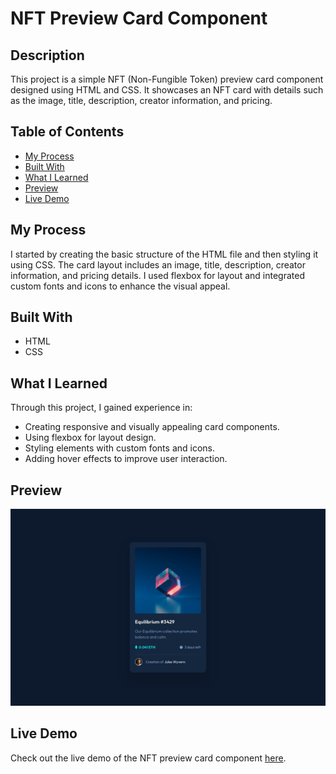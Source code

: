 # NFT Preview Card Component

## Description

This project is a simple NFT (Non-Fungible Token) preview card component designed using HTML and CSS. It showcases an NFT card with details such as the image, title, description, creator information, and pricing.

## Table of Contents

- [My Process](#my-process)
- [Built With](#built-with)
- [What I Learned](#what-i-learned)
- [Preview](#preview)
- [Live Demo](#live-demo)

## My Process

I started by creating the basic structure of the HTML file and then styling it using CSS. The card layout includes an image, title, description, creator information, and pricing details. I used flexbox for layout and integrated custom fonts and icons to enhance the visual appeal.

## Built With

- HTML
- CSS

## What I Learned

Through this project, I gained experience in:

- Creating responsive and visually appealing card components.
- Using flexbox for layout design.
- Styling elements with custom fonts and icons.
- Adding hover effects to improve user interaction.

## Preview

![NFT Preview Card](./screenshots/desktop-design.jpg)

## Live Demo

Check out the live demo of the NFT preview card component [here](#).


